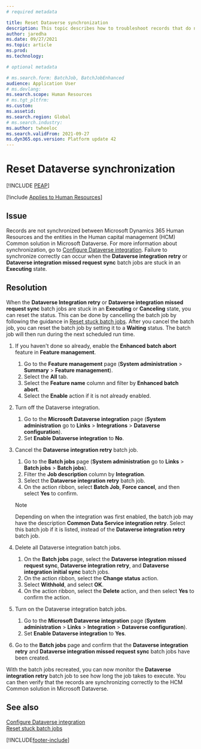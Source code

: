 ```yaml
---
# required metadata

title: Reset Dataverse synchronization
description: This topic describes how to troubleshoot records that do not synchronize correctly between Microsoft Dynamics 365 Human Resources and the Human capital management (HCM) Common solution in Microsoft Dataverse.
author: jaredha
ms.date: 09/27/2021
ms.topic: article
ms.prod: 
ms.technology: 

# optional metadata

# ms.search.form: BatchJob, BatchJobEnhanced
audience: Application User
# ms.devlang: 
ms.search.scope: Human Resources
# ms.tgt_pltfrm: 
ms.custom: 
ms.assetid: 
ms.search.region: Global
# ms.search.industry: 
ms.author: twheeloc
ms.search.validFrom: 2021-09-27
ms.dyn365.ops.version: Platform update 42
---
```


# Reset Dataverse synchronization


[!INCLUDE [PEAP](../includes/peap-2.md)]

[!include [Applies to Human Resources](../includes/applies-to-hr.md)]

## Issue

Records are not synchronized between Microsoft Dynamics 365 Human Resources and the entities in the Human capital management (HCM) Common solution in Microsoft Dataverse. For more information about synchronization, go to [Configure Dataverse integration](hr-admin-integration-common-data-service.md). Failure to synchronize correctly can occur when the **Dataverse integration retry** or **Dataverse integration missed request sync** batch jobs are stuck in an **Executing** state.

## Resolution

When the **Dataverse Integration retry** or **Dataverse integration missed request sync** batch jobs are stuck in an **Executing** or **Canceling** state, you can reset the status. This can be done by cancelling the batch job by following the guidance in [Reset stuck batch jobs](hr-admin-troubleshooting-batch-execution.md). After you cancel the batch job, you can reset the batch job by setting it to a **Waiting** status. The batch job will then run during the next scheduled run time.

1. If you haven't done so already, enable the **Enhanced batch abort** feature in **Feature management**.
   1. Go to the **Feature management** page (**System administration** > **Summary** > **Feature management**).
   2. Select the **All** tab.
   3. Select the **Feature name** column and filter by **Enhanced batch abort**.
   4. Select the **Enable** action if it is not already enabled.

2. Turn off the Dataverse integration.
   1. Go to the **Microsoft Dataverse integration** page (**System administration** go to **Links** > **Integrations** > **Dataverse configuration**).
   2. Set **Enable Dataverse integration** to **No**.

3. Cancel the **Dataverse integration retry** batch job.
   1. Go to the **Batch jobs** page (**System administration** go to **Links** > **Batch jobs** > **Batch jobs**).
   2. Filter the **Job description** column by **Integration**.
   3. Select the **Dataverse integration retry** batch job.
   4. On the action ribbon, select **Batch Job**, **Force cancel**, and then select **Yes** to confirm.

   > [!NOTE]
   > Depending on when the integration was first enabled, the batch job may have the description **Common Data Service integration retry**. Select this batch job if it is listed, instead of the **Dataverse integration retry** batch job.

4. Delete all Dataverse integration batch jobs.
   1. On the **Batch jobs** page, select the **Dataverse integration missed request sync**, **Dataverse integration retry**, and **Dataverse integration initial sync** batch jobs.
   2. On the action ribbon, select the **Change status** action. 
   3. Select **Withhold**, and select **OK**.
   4. On the action ribbon, select the **Delete** action, and then select **Yes** to confirm the action.

5. Turn on the Dataverse integration batch jobs.
   1. Go to the **Microsoft Dataverse integration** page (**System administration** > **Links** > **Integration** > **Dataverse configuration**).
   2. Set **Enable Dataverse integration** to **Yes**.

6. Go to the **Batch jobs** page and confirm that the **Dataverse integration retry** and **Dataverse integration missed request sync** batch jobs have been created.

With the batch jobs recreated, you can now monitor the **Dataverse integration retry** batch job to see how long the job takes to execute. You can then verify that the records are synchronizing correctly to the HCM Common solution in Microsoft Dataverse.

## See also

[Configure Dataverse integration](hr-admin-integration-common-data-service.md)<br>
[Reset stuck batch jobs](hr-admin-troubleshooting-batch-execution.md)


[!INCLUDE[footer-include](../includes/footer-banner.md)]
